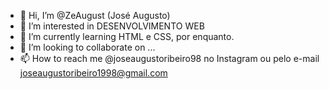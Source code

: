 - 👋 Hi, I’m @ZeAugust (José Augusto)
- 👀 I’m interested in DESENVOLVIMENTO WEB
- 🌱 I’m currently learning HTML e CSS, por enquanto.
- 💞️ I’m looking to collaborate on ...
- 📫 How to reach me @joseaugustoribeiro98 no Instagram ou pelo e-mail joseaugustoribeiro1998@gmail.com

<!---
ZeAugust/ZeAugust is a ✨ special ✨ repository because its `README.md` (this file) appears on your GitHub profile.
You can click the Preview link to take a look at your changes.
--->
